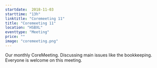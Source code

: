 ```yaml
---
startdate:  2018-11-03
starttime: "13h"
linktitle: "Coremeeting 11"
title: "Coremeeting 11"
location: "HSBXL"
eventtype: "Meeting"
price: ""
image: "coremeeting.png"
---
```


Our monthly CoreMeeting. Discussing main issues like the bookkeeping.
Everyone is welcome on this meeting.